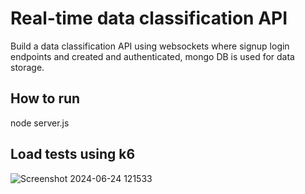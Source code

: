# Real-time data classification API
Build a data classification API using websockets where signup login endpoints and created and authenticated, mongo DB is used for data storage.
## How to run
node server.js
## Load tests using k6
![Screenshot 2024-06-24 121533](https://github.com/Jayadeepreddy-cyber/real-time-data-classification-api/assets/61975079/29fe3bd8-7757-4025-a767-856c32bb5749)
